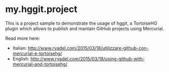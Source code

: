 # my.hggit.project

This is a project sample to demonstrate the usage of hggit, 
a TortoiseHG plugin which allows to publish and mantain GitHub projects using Mercurial.

Read more here:
- Italian: http://www.ryadel.com/2015/03/18/utilizzare-github-con-mercurial-e-tortoisehg/
- English: http://www.ryadel.com/2015/03/18/using-github-with-mercurial-and-tortoisehg/
